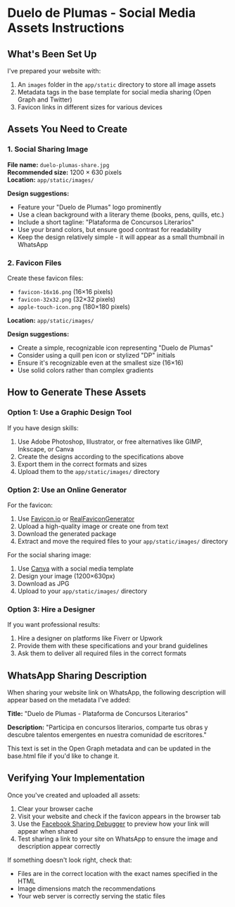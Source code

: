 # Duelo de Plumas - Social Media Assets Instructions

## What's Been Set Up

I've prepared your website with:

1. An `images` folder in the `app/static` directory to store all image assets
2. Metadata tags in the base template for social media sharing (Open Graph and Twitter)
3. Favicon links in different sizes for various devices

## Assets You Need to Create

### 1. Social Sharing Image

**File name:** `duelo-plumas-share.jpg`  
**Recommended size:** 1200 × 630 pixels  
**Location:** `app/static/images/`

**Design suggestions:**
- Feature your "Duelo de Plumas" logo prominently
- Use a clean background with a literary theme (books, pens, quills, etc.)
- Include a short tagline: "Plataforma de Concursos Literarios"
- Use your brand colors, but ensure good contrast for readability
- Keep the design relatively simple - it will appear as a small thumbnail in WhatsApp

### 2. Favicon Files

Create these favicon files:
- `favicon-16x16.png` (16×16 pixels)
- `favicon-32x32.png` (32×32 pixels)
- `apple-touch-icon.png` (180×180 pixels)

**Location:** `app/static/images/`

**Design suggestions:**
- Create a simple, recognizable icon representing "Duelo de Plumas"
- Consider using a quill pen icon or stylized "DP" initials
- Ensure it's recognizable even at the smallest size (16×16)
- Use solid colors rather than complex gradients

## How to Generate These Assets

### Option 1: Use a Graphic Design Tool

If you have design skills:
1. Use Adobe Photoshop, Illustrator, or free alternatives like GIMP, Inkscape, or Canva
2. Create the designs according to the specifications above
3. Export them in the correct formats and sizes
4. Upload them to the `app/static/images/` directory

### Option 2: Use an Online Generator

For the favicon:
1. Use [Favicon.io](https://favicon.io/) or [RealFaviconGenerator](https://realfavicongenerator.net/)
2. Upload a high-quality image or create one from text
3. Download the generated package
4. Extract and move the required files to your `app/static/images/` directory

For the social sharing image:
1. Use [Canva](https://www.canva.com/) with a social media template
2. Design your image (1200×630px)
3. Download as JPG
4. Upload to your `app/static/images/` directory

### Option 3: Hire a Designer

If you want professional results:
1. Hire a designer on platforms like Fiverr or Upwork
2. Provide them with these specifications and your brand guidelines
3. Ask them to deliver all required files in the correct formats

## WhatsApp Sharing Description

When sharing your website link on WhatsApp, the following description will appear based on the metadata I've added:

**Title:** "Duelo de Plumas - Plataforma de Concursos Literarios"

**Description:** "Participa en concursos literarios, comparte tus obras y descubre talentos emergentes en nuestra comunidad de escritores."

This text is set in the Open Graph metadata and can be updated in the base.html file if you'd like to change it.

## Verifying Your Implementation

Once you've created and uploaded all assets:
1. Clear your browser cache
2. Visit your website and check if the favicon appears in the browser tab
3. Use the [Facebook Sharing Debugger](https://developers.facebook.com/tools/debug/) to preview how your link will appear when shared
4. Test sharing a link to your site on WhatsApp to ensure the image and description appear correctly

If something doesn't look right, check that:
- Files are in the correct location with the exact names specified in the HTML
- Image dimensions match the recommendations
- Your web server is correctly serving the static files 
